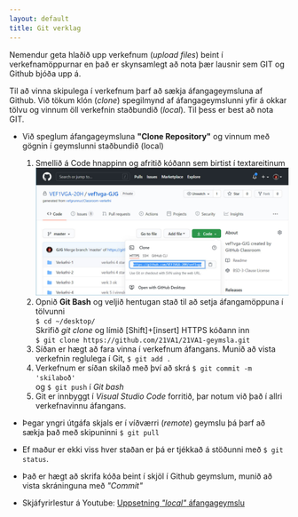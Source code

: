 ```yaml
---
layout: default
title: Git verklag
---  
```


Nemendur geta hlaðið upp verkefnum (_upload files_) beint í verkefnamöppurnar en það er skynsamlegt að nota þær lausnir sem GIT og Github bjóða upp á. 

Til að vinna skipulega í verkefnum þarf að sækja áfangageymsluna af Github. Við tökum klón (_clone_) spegilmynd af áfangageymslunni yfir á okkar tölvu og vinnum öll verkefnin staðbundið (_local_).  Til þess er best að nota GIT.

  * Við speglum áfangageymsluna **"Clone Repository"** og vinnum með gögnin í geymslunni staðbundið (local)
    1. Smellið á Code hnappinn og afritið kóðann sem birtist í textareitinum <br>
    ![Repository Clone](../assets/images/repo-clone.jpg)<br>
    2. Opnið **Git Bash** og veljið hentugan stað til að setja áfangamöppuna í tölvunni <br>
    `$ cd ~/desktop/` <br>Skrifið _git clone_ og límið [Shift]+[insert] HTTPS kóðann inn <br>`$ git clone https://github.com/21VA1/21VA1-geymsla.git `
    3. Síðan er hægt að fara vinna í verkefnum áfangans. Munið að vista verkefnin reglulega í Git, `$ git add . ` 
    4. Verkefnum er síðan skilað með því að skrá `$ git commit -m 'skilaboð'`<br> og `$ git push` í  _Git bash_  
    5. Git er innbyggt í _Visual Studio Code_ forritið, þar notum við það í allri verkefnavinnu áfangans. 
  * Þegar yngri útgáfa skjals er í víðværri (_remote_) geymslu þá þarf að sækja það með skipuninni `$ git pull`
  * Ef maður er ekki viss hver staðan er þá er tjékkað á stöðunni með `$ git status`. 
  * Það er hægt að skrifa kóða beint í skjöl í Github geymslum, munið að vista skráninguna með _"Commit"_ 


  * Skjáfyrirlestur á Youtube: [Uppsetning _"local"_ áfangageymslu](https://youtu.be/PPwpF6yTX3Y) 
